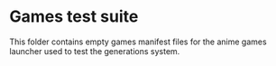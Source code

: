 # Games test suite

This folder contains empty games manifest files for the
anime games launcher used to test the generations system.
